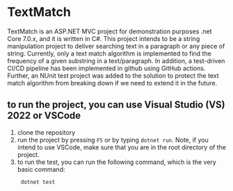 # TextMatch
TextMatch is an ASP.NET MVC project for demonstration purposes .net Core 7.0.x, and it is written in C#. This project intends to be a string manipulation project to deliver searching text in a paragraph or any piece of string. Currently, only a text match algorithm is implemented to find the frequency of a given substring in a text/paragraph. In addition, a test-driven CI/CD pipeline has been implemented in github using GitHub actions. Further, an NUnit test project was added to the solution to protect the text match algorithm from breaking down if we need to extend it in the future.

## to run the project, you can use Visual Studio (VS) 2022 or VSCode
  1. clone the repository
  2. run the project by pressing `F5` or by typing `dotnet run`. Note, if you intend to use VSCode, make sure that you are in the root directory of the project.
  3. to run the test, you can run the following command, which is the very basic command:
     ```sh
      dotnet test
     ```
